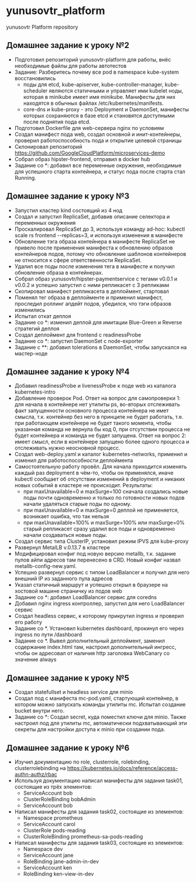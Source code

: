 # yunusovtr_platform
yunusovtr Platform repository

## Домашнее задание к уроку №2

- Подготовил репозиторий yunusovtr-platform для работы, внёс необходимые файлы для работы автотестов
- Задание: Разберитесь почему все pod в namespace kube-system восстановились
  - поды для etcd, kube-apiserver, kube-controller-manager, kube-scheduler являются статичными и управляет ими kubelet ноды, которая в minikube имеет имя minikube. Манифесты для них находятся в обычных файлах /etc/kubernetes/manifests.
  - core-dns и kube-proxy - это Deployment и DaemonSet, манифесты которых сохраняются в базе etcd и становятся доступными после поднятия пода etcd.
- Подготовил Dockerfile для web-сервера nginx по условиям
- Создал манифест пода web, создал основной и инит-контейнеры, проверил работоспособность пода и открытие целевой страницы
- Склонировал репозиторий https://github.com/GoogleCloudPlatform/microservices-demo
- Собрал образ hipster-frontend, отправил в docker hub
- Задание со *: добавил все переменные окружения, необходимые для успешного старта контейнера, и статус пода после старта стал Running.

## Домашнее задание к уроку №3

- Запустил кластер kind состоящий из 4 нод
- Создал и запустил ReplicaSet, добавив описание селектора и переменных окружения
- Проскалировал ReplicaSet до 3, используя команду ad-hoc: kubectl scale rs frontend --replicas=3, и используя изменения в манифесте
- Обновление тэга образа контейнера в манифесте ReplicaSet не привело после применения манифеста к обновлению образов контейнеров подов, потому что обновление шаблонов контейнеров не относится к сфере ответственности ReplicaSet.
- Удалил все поды после изменения тега в манифесте и получил обновление образа в контейнерах.
- Собрал образ yunusovtr/hipster-paymentservice с тегами v0.0.1 и v0.0.2 и успешно запустил с ними репликасет с 3 репликами
- Скопировал манифест репликасета в деплоймент, стартовал
- Поменял тег образа в деплойменте и применил манифест, проследил роллинг апдейт подов, убедился, что тэги образов изменились
- Испытал откат деплоя
- Задание со *: изменил деплой для имитации Blue-Green и Reverse стратегий деплоя
- Создал деплоймент для frontend с readinessProbe
- Задание со *: запустил DaemonSet с node-exporter
- Задание с **: добавил tolerations в DaemonSet, чтобы запускался на мастер-ноде

## Домашнее задание к уроку №4

- Добавил readinessProbe и livenessProbe к подe web из каталога kubernetes-intro
- Добавление проверок Pod. Ответ на вопрос для самопроверки 1: для начала в контейнере нет утилиты ps, во-вторых отслеживать факт запущенности основного процесса контейнера не имет смысла, т.к. контейнер без него в принципе не будет работать, т.е. при работающем контейнере не будет такого момента, чтобы указанная команда не вернула бы код 0, при отсутствии процесса не будет контейнера и команда не будет запущена. Ответ на вопрос 2: имеет смысл, если в контейнере запущено более одного процесса и отслеживать нужно неосновной процесс.
- Создал web-deploy.yaml и каталог kubernetes-networks, применил и изменил для работоспособности деплоймента
- Самостоятельную работу провёл. Для начала приходится изменять каждый раз deployment в чём-то, чтобы он применялся, иначе kubectl сообщает об отсутствии изменений в deployment и никаких новых событий в кластере не происходит. Результаты:
  - при maxUnavailable=0 и maxSurge=100 сначала создались новые поды почти одновременно и только по готовности новых подов начали удаляться старые поды по одному.
  - при maxUnavailable=0 и maxSurge=0 деплой не применяется, возникает ошибка, что так нельзя
  - при maxUnavailable=100% и maxSurge=100% или maxSurge=0% старый репликасет сразу удалил все поды и одновременно начали создаваться новые поды.
- Создал сервис типа ClusterIP, установил режим IPVS для kube-proxy
- Развернул MetalLB v.0.13.7 в кластере
- Модифицировал конфиг под новую версию metallb, т.к. задание пулов айпи адресов там перенесено в CRD. Новый конфиг назвал metallb-config-new.yaml.
- Успешно развернул сервис с типом LoadBalancer и получил для него внешний IP из заданного пула адресов
- Указал статичный маршрут и успешно открыл в браузере на хостовой машине страничку из подов web
- Задание со *: добавил LoadBalancer сервис для coredns
- Добавил nginx ingress контроллер, запустил для него LoadBalancer сервис
- Создал headless сервис, к которому прикрутил ingress и проверил его работу
- Задание со *. Установил kubernetes dashboard, прокинул его через ingress по пути /dashboard
- Задание со *. Вывел дополнительный деплоймент, заменил содержание index.html там, настроил дополнительный ингресс, чтобы он адресовал от наличия http заголовка WebCanary со значение always

## Домашнее задание к уроку №5

- Создал statefullset и headless service для minio
- Создал под с манифеста mc-pod.yaml, стартующий контейнер, в котором можно запускать команды утилиты mc. Испытал создание bucket внутри него.
- Задание со *: Создал secret, куда поместил ключи для minio. Также настроил под для утилиты mc, автоматически подхватывающий эти секреты для настройки доступа к minio при создании пода.

## Домашнее задание к уроку №6

- Изучил документацию по role, clusterrole, rolebinding, clusterrolebinding на https://kubernetes.io/docs/reference/access-authn-authz/rbac
- Используя документацию написал манифесты для задания task01, состоящие из трёх элементов:
  - ServiceAccount bob
  - ClusterRoleBinding bobAdmin
  - ServiceAccount bob
- Написал манифесты для задания task02, состоящие из элементов:
  - Namespace prometheus
  - ServiceAccount carol
  - ClusterRole pods-reading
  - ClusterRoleBinding prometheus-sa-pods-reading
- Написал манифесты для задания task03, состоящие из элементов:
  - Namespace dev
  - ServiceAccount jane
  - RoleBinding jane-admin-in-dev
  - ServiceAccount ken
  - RoleBinding ken-view-in-dev
